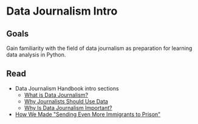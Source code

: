 # Data Journalism Intro

## Goals

Gain familiarity with the field of data journalism as preparation for learning data analysis in Python.

## Read

* Data Journalism Handbook intro sections
  * [What is Data Journalism?](https://datajournalism.com/read/handbook/one/introduction/what-is-data-journalism)
  * [Why Journalists Should Use Data](https://datajournalism.com/read/handbook/one/introduction/why-journalists-should-use-data)
  * [Why Is Data Journalism Important?](https://datajournalism.com/read/handbook/one/introduction/why-is-data-journalism-important)
* [How We Made "Sending Even More Immigrants to Prison"](https://source.opennews.org/articles/how-we-made-sending-even-more-immigrants-prison/)

